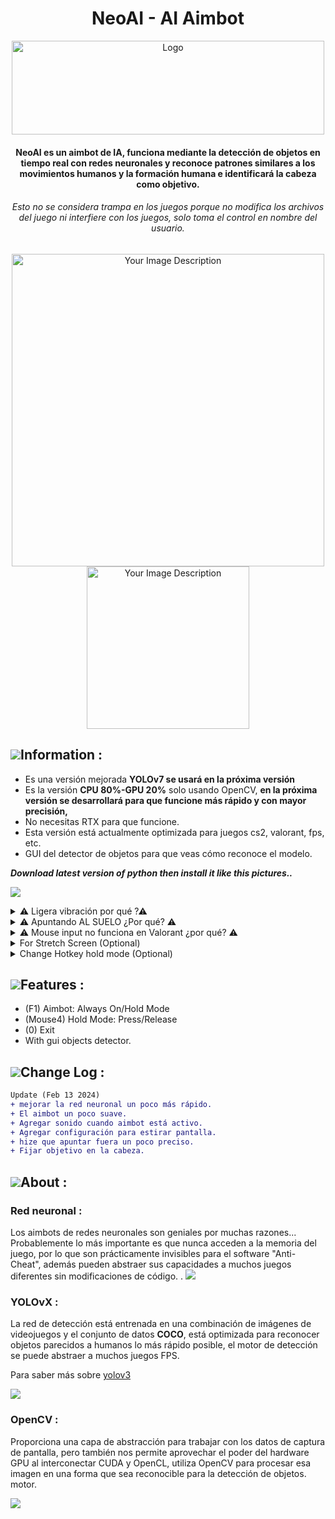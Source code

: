 <h1 align="center">NeoAI - AI Aimbot</h1>
<p align="center">
    <a href="https://github.com/NeonIzzBaack/NeoAI">
        <img src="https://github.com/McDaived/AIMi/assets/18085492/56684d14-9573-403e-bb06-6c323d475ebc" alt="Logo" width="500" height="150">
    </a>
<h4 align="center">NeoAI es un aimbot de IA, funciona mediante la detección de objetos en tiempo real con redes neuronales y reconoce patrones similares a los movimientos humanos y la formación humana e identificará la cabeza como objetivo.</h4>
<h6 align="center">Esto no se considera trampa en los juegos porque no modifica los archivos del juego ni interfiere con los juegos, solo toma el control en nombre del usuario.</h6>
  <p align="center">
<img src="https://github.com/McDaived/AIMi/assets/18085492/9e53d002-80ec-472b-9156-5416a061790e" alt="Your Image Description" width="500">
<img src="https://github.com/McDaived/AIMi/assets/18085492/c430ab48-99e4-466b-833f-77879a5a01e9" alt="Your Image Description" width="260">


## ![](https://github.com/McDaived/NoRecoil-CS2/assets/18085492/fdee8c61-c0f7-41a2-80a0-15c1b5f5bb95)Information :
- Es una versión mejorada **YOLOv7 se usará en la próxima versión**
- Es la versión **CPU 80%-GPU 20%** solo usando OpenCV, **en la próxima versión se desarrollará para que funcione más rápido y con mayor precisión,**
- No necesitas RTX para que funcione.
- Esta versión está actualmente optimizada para juegos cs2, valorant, fps, etc.
- GUI del detector de objetos para que veas cómo reconoce el modelo.

    
***Download latest version of python then install it like this pictures..***

![](https://www.python.org/downloads/)
          
</details>
<details> 
        <summary>⚠ Ligera vibración por qué ?⚠</summary> 
    
``Cuando uses NeoAI, verás una ligera vibración en aimbot porque es una versión beta, todo se mejorará en las próximas versiones.
Será mejor y más preciso en las próximas versiones porque funciona muy bien para algunas personas y funciona bien para mí.
 varía según los procesadores que pueden analizar la red neuronal, pero aún así funciona bien.``

          
</details>

<details> 
        <summary>⚠ Apuntando AL SUELO ¿Por qué? ⚠</summary> 
Importante: Para hacer que funcione



1. Desactiva la entrada sin formato en cualquier juego que quieras jugar.

2. Deshabilite la mejora del puntero: Propiedades del mouse->Opciones del puntero->Mejorar la precisión del puntero

          
</details>

<details> 
        <summary>⚠ Mouse input no funciona en Valorant ¿por qué? ⚠</summary> 
  
Si lo usa en valorant, no funciona porque necesita un controlador del kernel para evitarlo, alguien hizo que funcionara en valorant usando esto.

[Click Here](https://www.unknowncheats.me/forum/3912497-post139.html)


## ![]How to use :
1. Descargue [Python](https://www.python.org/).
2. Descarga NeoAI.
3. Extráelo.
4. Deshabilite la precision del puntero ``Propiedades del mouse``->``Opciones del puntero``->``Mejorar la precisión del puntero``
5. Desactiva ${\color{red}RAW}$ ${\color{red}INPUT}$ en cualquier juego que quieras jugar, **si está disponible**.

**PD: No necesita hacer nada más, simplemente abra el programa desde CMD o haga doble clic y usted mismo descargará todas las bibliotecas necesarias.**

6. ``Python start.py`` o doble-click.

## ![] Settings :

<summary>Optimización para cs2</summary>
    La mejor configuración para CS2 y asegúrese de usar este punto de mira o crear su propio punto de mira, para hacer que la red natural sea más rápida y dé algo de espacio para analizar el modelo.

1. Importe esta mira en la configuración del juego ``CSGO-YE93T-V6tTU-Cxa9r-jCf7s-2XJaA ``

2. para obtener mejores resultados, utilice esta configuración

![image](https://github.com/McDaived/AIMi/assets/18085492/5fc8c79b-0dd5-4989-9223-9e93760f84a1)

    
</details>

<details> 
        <summary>For Stretch Screen (Optional)</summary> 
    change line 70 in detect file from lib folder.
    
```py
origbox = (int(Wd/3.1 - ACTIVATION_RANGE/4),#gui box capture
               int(Hd/2.5 - ACTIVATION_RANGE/4),
               int(Wd/4 + ACTIVATION_RANGE/1),
               int(Hd/2 + ACTIVATION_RANGE/2))
```

</details>

<details> 
        <summary>Change Hotkey hold mode (Optional)</summary> 
    line 118 in detect file from lib folder.
    
```py
if button == button.x2: #Change this button.x2 for example : button.left for left click mouse


```

</details>


## ![](https://github.com/McDaived/Discord-Profile-Card/assets/18085492/952742cf-9744-4ccb-9de1-766560ebae12)Features :
- (F1) Aimbot: Always On/Hold Mode
- (Mouse4) Hold Mode: Press/Release
- (0) Exit
- With gui objects detector.

## ![](https://github.com/McDaived/AIMi/assets/18085492/cc9f4ef7-bce7-488a-82dc-e4baa198896a)Change Log :
```diff
Update (Feb 13 2024)
+ mejorar la red neuronal un poco más rápido.
+ El aimbot un poco suave.
+ Agregar sonido cuando aimbot está activo.
+ Agregar configuración para estirar pantalla.
+ hize que apuntar fuera un poco preciso.
+ Fijar objetivo en la cabeza.
```


## ![](https://github.com/McDaived/AIMi/assets/18085492/575d27e7-105d-4861-ba99-79e3ac2432dc)About :

### Red neuronal :
Los aimbots de redes neuronales son geniales por muchas razones... Probablemente lo más importante es que nunca acceden a la memoria del juego, por lo que son prácticamente invisibles para el software "Anti-Cheat", además pueden abstraer sus capacidades a muchos juegos diferentes sin modificaciones de código. .
![](https://github.com/McDaived/AIMi/assets/18085492/a861b711-21e4-4d42-bd87-44d35be9b8b2)

### YOLOvX :
La red de detección está entrenada en una combinación de imágenes de videojuegos y el conjunto de datos **COCO**, está optimizada para reconocer objetos parecidos a humanos lo más rápido posible, el motor de detección se puede abstraer a muchos juegos FPS.

Para saber más sobre [yolov3](https://github.com/ultralytics/yolov3)

![](https://github.com/McDaived/AIMi/assets/18085492/50e29940-26f7-4eb7-a136-818ef8b22348)

### OpenCV :
Proporciona una capa de abstracción para trabajar con los datos de captura de pantalla, pero también nos permite aprovechar el poder del hardware GPU al interconectar CUDA y OpenCL, utiliza OpenCV para procesar esa imagen en una forma que sea reconocible para la detección de objetos. motor.

![](https://github.com/McDaived/AIMi/assets/18085492/57f36a86-c149-44ac-a140-6fc05a0bad99)


